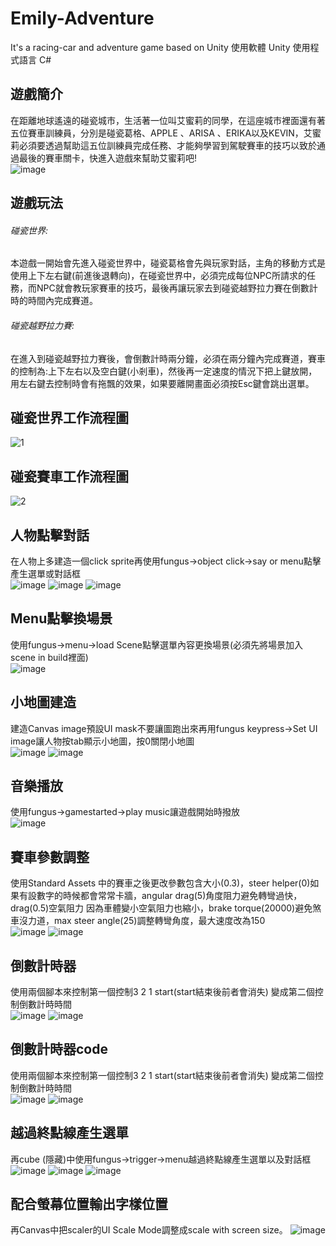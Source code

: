# Emily-Adventure
It's a racing-car and adventure game based on Unity
使用軟體 Unity
使用程式語言 C#

## 遊戲簡介
在距離地球遙遠的碰瓷城市，生活著一位叫艾蜜莉的同學，在這座城市裡面還有著五位賽車訓練員，分別是碰瓷葛格、APPLE 、ARISA 、ERIKA以及KEVIN，艾蜜莉必須要透過幫助這五位訓練員完成任務、才能夠學習到駕駛賽車的技巧以致於通過最後的賽車關卡，快進入遊戲來幫助艾蜜莉吧!  
![image](https://user-images.githubusercontent.com/63222978/136793409-e7c03197-8528-4d76-ab8c-7e44678f85d3.png)
## 遊戲玩法
###### 碰瓷世界:
本遊戲一開始會先進入碰瓷世界中，碰瓷葛格會先與玩家對話，主角的移動方式是使用上下左右鍵(前進後退轉向)，在碰瓷世界中，必須完成每位NPC所請求的任務，而NPC就會教玩家賽車的技巧，最後再讓玩家去到碰瓷越野拉力賽在倒數計時的時間內完成賽道。
###### 碰瓷越野拉力賽:
在進入到碰瓷越野拉力賽後，會倒數計時兩分鐘，必須在兩分鐘內完成賽道，賽車的控制為:上下左右以及空白鍵(小剎車)，然後再一定速度的情況下把上鍵放開，用左右鍵去控制時會有拖飄的效果，如果要離開畫面必須按Esc鍵會跳出選單。
## 碰瓷世界工作流程圖
![1](https://user-images.githubusercontent.com/63222978/136793673-39b94583-c609-4278-be15-95119b4bc7a9.jpg)
## 碰瓷賽車工作流程圖
![2](https://user-images.githubusercontent.com/63222978/136793723-d8a8e3af-890a-407d-8265-f4b15ca978e1.jpg)
## 人物點擊對話
在人物上多建造一個click sprite再使用fungus->object click->say or menu點擊產生選單或對話框  
![image](https://user-images.githubusercontent.com/63222978/136793859-15a384f2-5f61-4697-b9d3-a9f35882051b.png)
![image](https://user-images.githubusercontent.com/63222978/136793873-0eebce73-cd06-44fd-970e-76640dbde293.png)
![image](https://user-images.githubusercontent.com/63222978/136793878-7a0a7163-5499-42c9-84bd-540070e0bb43.png)
## Menu點擊換場景
使用fungus->menu->load Scene點擊選單內容更換場景(必須先將場景加入scene in build裡面)  
![image](https://user-images.githubusercontent.com/63222978/136793959-e9f6e149-db66-4450-9ca6-b10315424f10.png)
## 小地圖建造
建造Canvas image預設UI mask不要讓圖跑出來再用fungus keypress->Set UI image讓人物按tab顯示小地圖，按0關閉小地圖  
![image](https://user-images.githubusercontent.com/63222978/136794024-1bd7141d-38d7-453a-9e04-d63310f4d08d.png)
![image](https://user-images.githubusercontent.com/63222978/136794033-347a60b4-9d9c-45a2-a2fb-513195a7cb75.png)
## 音樂播放
使用fungus->gamestarted->play music讓遊戲開始時撥放  
![image](https://user-images.githubusercontent.com/63222978/136794092-3008736e-1dda-4f9f-94e8-77d9d545f793.png)
## 賽車參數調整
使用Standard Assets 中的賽車之後更改參數包含大小(0.3)，steer helper(0)如果有設數字的時候都會常常卡牆，angular drag(5)角度阻力避免轉彎過快，drag(0.5)空氣阻力 因為車體變小空氣阻力也縮小，brake torque(20000)避免煞車沒力道，max steer angle(25)調整轉彎角度，最大速度改為150  
![image](https://user-images.githubusercontent.com/63222978/136794168-51247643-4a8a-42f2-b6bb-9866739ab6bf.png)
![image](https://user-images.githubusercontent.com/63222978/136794180-7b96086c-1f44-4e0e-a015-660c85a58649.png)
## 倒數計時器
使用兩個腳本來控制第一個控制3 2 1 start(start結束後前者會消失) 變成第二個控制倒數計時時間  
![image](https://user-images.githubusercontent.com/63222978/136794238-e4893e81-4ffa-4af9-b612-da8242ee3837.png)
![image](https://user-images.githubusercontent.com/63222978/136794245-64944702-640a-4913-93ae-2f7e1ae5d272.png)
## 倒數計時器code
使用兩個腳本來控制第一個控制3 2 1 start(start結束後前者會消失) 變成第二個控制倒數計時時間  
![image](https://user-images.githubusercontent.com/63222978/136794292-1016343c-d26e-4948-a724-e39ca684690d.png)
![image](https://user-images.githubusercontent.com/63222978/136794302-d513b31f-db38-4a44-b70e-113bf1bdd091.png)
## 越過終點線產生選單
再cube (隱藏)中使用fungus->trigger->menu越過終點線產生選單以及對話框  
![image](https://user-images.githubusercontent.com/63222978/136794342-8849994b-5a35-4059-9558-d15c5b53e2ce.png)
![image](https://user-images.githubusercontent.com/63222978/136794349-a34d1ac8-e328-4dfb-9dfd-10be59e182df.png)
![image](https://user-images.githubusercontent.com/63222978/136794362-dad9f964-cc1b-4fc6-89d8-505213e1e1f3.png)
## 配合螢幕位置輸出字樣位置
再Canvas中把scaler的UI Scale Mode調整成scale with screen size。
![image](https://user-images.githubusercontent.com/63222978/136794558-59b0edd5-14cd-4a76-acc7-582dcc0c7490.png)
























